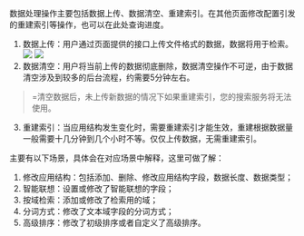 数据处理操作主要包括数据上传、数据清空、重建索引。在其他页面修改配置引发的重建索引等操作，也可以在此处查询进度。
1. 数据上传：用户通过页面提供的接口上传文件格式的数据，数据将用于检索。
![](https://main.qcloudimg.com/raw/2275331d410447171ea4073d527a4285.png)
![](https://main.qcloudimg.com/raw/b2905937a5aa2f5c9bbaebf6117e3549.png)
2. 数据清空：用户将当前上传的数据彻底删除，数据清空操作不可逆，由于数据清空涉及到较多的后台流程，约需要5分钟左右。
>=清空数据后，未上传新数据的情况下如果重建索引，您的搜索服务将无法使用。
3. 重建索引：当应用结构发生变化时，需要重建索引才能生效，重建根据数据量一般需要十几分钟到几个小时不等。仅仅上传数据，无需重建索引。

 主要有以下场景，具体会在对应场景中解释，这里可做了解： 
 1. 修改应用结构：包括添加、删除、修改应用结构字段，数据长度、数据类型； 
 2. 智能联想：设置或修改了智能联想的字段；
 3. 按域检索：添加或修改了检索用的域； 
 4. 分词方式：修改了文本域字段的分词方式； 
 5. 高级排序：修改了初级排序或者自定义了高级排序。
